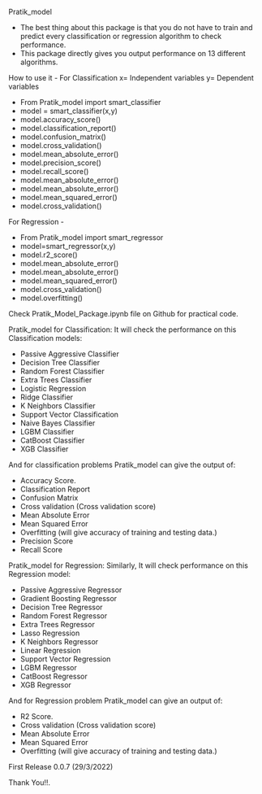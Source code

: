 Pratik_model
- The best thing about this package is that you do not have to train and predict every classification or regression algorithm to check performance.
- This package directly gives you output performance on 13 different algorithms.

How to use it  - 
For Classification
x= Independent variables
y= Dependent variables

* From Pratik_model import smart_classifier
* model = smart_classifier(x,y)
* model.accuracy_score()
* model.classification_report()
* model.confusion_matrix()
* model.cross_validation()
* model.mean_absolute_error()
* model.precision_score()
* model.recall_score()
* model.mean_absolute_error()
* model.mean_absolute_error()
* model.mean_squared_error()
* model.cross_validation()

For Regression -

* From Pratik_model import smart_regressor
* model=smart_regressor(x,y)
* model.r2_score()
* model.mean_absolute_error()
* model.mean_absolute_error()
* model.mean_squared_error()
* model.cross_validation()
* model.overfitting()

Check Pratik_Model_Package.ipynb file on Github for practical code.

Pratik_model for Classification: 
It will check the performance on this Classification models:
- Passive Aggressive Classifier
- Decision Tree Classifier
- Random Forest Classifier
- Extra Trees Classifier
- Logistic Regression
- Ridge Classifier
- K Neighbors Classifier
- Support Vector Classification
- Naive Bayes Classifier
- LGBM Classifier
- CatBoost Classifier
- XGB Classifier

And for classification problems Pratik_model can give the output of:
- Accuracy Score.
- Classification Report
- Confusion Matrix
- Cross validation (Cross validation score)
- Mean Absolute Error
- Mean Squared Error
- Overfitting (will give accuracy of training and testing data.)
- Precision Score
- Recall Score

Pratik_model for Regression: 
Similarly, It will check performance on this Regression model:
- Passive Aggressive Regressor
- Gradient Boosting Regressor
- Decision Tree Regressor
- Random Forest Regressor
- Extra Trees Regressor
- Lasso Regression
- K Neighbors Regressor
- Linear Regression
- Support Vector Regression
- LGBM Regressor
- CatBoost Regressor
- XGB Regressor

And for Regression problem Pratik_model
can give an output of:
- R2 Score.
- Cross validation (Cross validation score)
- Mean Absolute Error
- Mean Squared Error
- Overfitting (will give accuracy of training and testing data.)


First Release
0.0.7 (29/3/2022)

Thank You!!.
